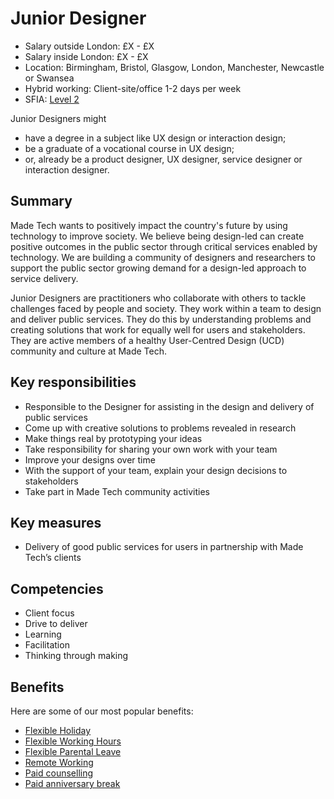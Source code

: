 # Junior Designer

- Salary outside London: £X - £X
- Salary inside London: £X - £X
- Location: Birmingham, Bristol, Glasgow, London, Manchester, Newcastle or Swansea
- Hybrid working: Client-site/office 1-2 days per week
- SFIA: [Level 2](sfia/junior_designer.md)

Junior Designers might 

* have a degree in a subject like UX design or interaction design;
* be a graduate of a vocational course in UX design;
* or, already be a product designer, UX designer, service designer or interaction designer. 

## Summary

Made Tech wants to positively impact the country's future by using technology to improve society. We believe being design-led can create positive outcomes in the public sector through critical services enabled by technology. We are building a community of designers and researchers to support the public sector growing demand for a design-led approach to service delivery.

Junior Designers are practitioners who collaborate with others to tackle challenges faced by people and society. They work within a team to design and deliver public services. They do this by understanding problems and creating solutions that work for equally well for users and stakeholders. They are active members of a healthy User-Centred Design (UCD) community and culture at Made Tech.

## Key responsibilities 

- Responsible to the Designer for assisting in the design and delivery of public services
- Come up with creative solutions to problems revealed in research
- Make things real by prototyping your ideas
- Take responsibility for sharing your own work with your team
- Improve your designs over time
- With the support of your team, explain your design decisions to stakeholders
- Take part in Made Tech community activities

## Key measures

- Delivery of good public services for users in partnership with Made Tech’s clients

## Competencies 

- Client focus
- Drive to deliver
- Learning
- Facilitation
- Thinking through making

## Benefits

Here are some of our most popular benefits:

- [Flexible Holiday](../benefits/flexible_holiday.md)
- [Flexible Working Hours](../benefits/working_hours.md)
- [Flexible Parental Leave](../guides/welfare/parental_leave.md)
- [Remote Working](../benefits/remote_working.md)
- [Paid counselling](../guides/welfare/paid_counselling.md)
- [Paid anniversary break](../benefits/paid_anniversary_break.md)